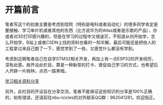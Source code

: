 # 开篇前言

笔者写这个的初衷主要是考虑到信院（特别是电科或者自动化）的很多同学肯定是要接触、学习单片机或者其他的东西（比方说华为的Atlas或者是乐歌的产品），亦或者对3D打印感兴趣的，但是在学习的过程中又很迷茫，不知道从何开始学，怎么开始学，B站上或者CSDN上找的资料也看的一知半解，最后可能还是把他人的工程拿过来自己跑了一下，感觉学到了一些，又感觉什么都没有学到。

考虑到近期笔者自己在自学STM32相关开发，再加上有一点ESP32的开发经历，深有此感。故开设此栏目，算是一种新型的打卡、督促自己学习的方式，也希望后人开辟一片桃林，点亮一路黑暗。

[学习相关资料分享](https://pan.baidu.com/s/1AWn1uOjJBhCc_JUNKRK_BA?pwd=icic)

另外，此栏目的开设旨在分享交流，笔者不能保证这些知识的分享是100%正确的，如有错误，还请前往nbu-icicles的对外联系QQ群：962041281。欢迎指正。

<style>
.md-typeset table:not([class]) th {
    min-width: 1em;
}
</style>
